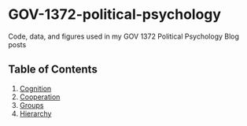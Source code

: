 # GOV-1372-political-psychology
Code, data, and figures used in my GOV 1372 Political Psychology Blog posts

## Table of Contents

1. [Cognition](https://itsyaoyu.com/blog/gov-1372-cognition/)
2. [Cooperation](https://itsyaoyu.com/blog/gov-1372-cooperation/)
3. [Groups](https://itsyaoyu.com/blog/gov-1372-groups/)
4. [Hierarchy](https://itsyaoyu.com/blog/gov-1372-hierarchy/)
